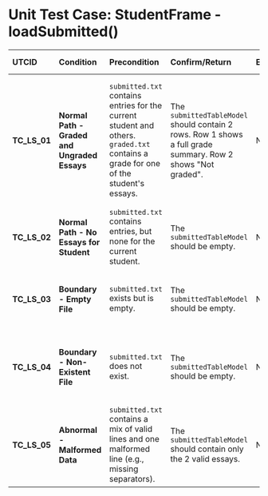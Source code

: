 # Unit Test Case: StudentFrame - loadSubmitted()

| UTCID | Condition | Precondition | Confirm/Return | Exception | Log Message | Result | Type |
| :--- | :--- | :--- | :--- | :--- | :--- | :--- | :--- |
| **TC_LS_01** | **Normal Path - Graded and Ungraded Essays** | `submitted.txt` contains entries for the current student and others. `graded.txt` contains a grade for one of the student's essays. | The `submittedTableModel` should contain 2 rows. Row 1 shows a full grade summary. Row 2 shows "Not graded". | None | N/A | The table model is populated correctly with the student's essays, showing the correct grade status for each. | N |
| **TC_LS_02** | **Normal Path - No Essays for Student** | `submitted.txt` contains entries, but none for the current student. | The `submittedTableModel` should be empty. | None | N/A | The table model correctly shows no essays. | N |
| **TC_LS_03** | **Boundary - Empty File** | `submitted.txt` exists but is empty. | The `submittedTableModel` should be empty. | None | N/A | The application handles an empty file without errors. | A |
| **TC_LS_04** | **Boundary - Non-Existent File** | `submitted.txt` does not exist. | The `submittedTableModel` should be empty. | None | N/A | The application handles a missing file without crashing. | B |
| **TC_LS_05** | **Abnormal - Malformed Data** | `submitted.txt` contains a mix of valid lines and one malformed line (e.g., missing separators). | The `submittedTableModel` should contain only the 2 valid essays. | None | N/A | The application ignores the corrupted line and does not crash. | A |
